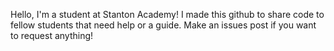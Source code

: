 Hello, I'm a student at Stanton Academy!
I made this github to share code to fellow students that need help or a guide. Make an issues post if you want to request anything!
